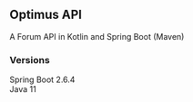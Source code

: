 ## Optimus API
A Forum API in Kotlin and Spring Boot (Maven)

### Versions
Spring Boot 2.6.4  
Java 11

